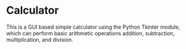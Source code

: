 # Calculator
This is a GUI based simple calculator using the Python Tkinter module, which can perform basic arithmetic operations addition, subtraction, multiplication, and division.
